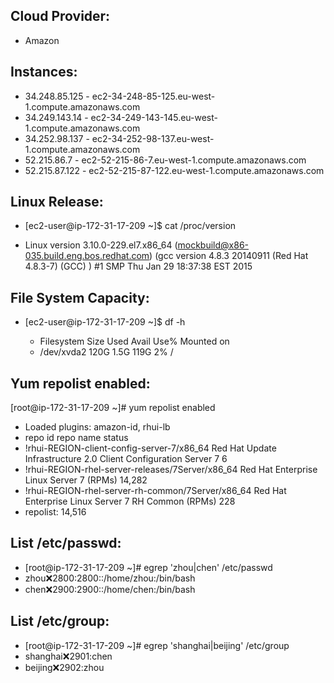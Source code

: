 ## Cloud Provider:
  * Amazon
## Instances:
  * 34.248.85.125 - ec2-34-248-85-125.eu-west-1.compute.amazonaws.com
  * 34.249.143.14 - ec2-34-249-143-145.eu-west-1.compute.amazonaws.com
  * 34.252.98.137 - ec2-34-252-98-137.eu-west-1.compute.amazonaws.com
  * 52.215.86.7 - ec2-52-215-86-7.eu-west-1.compute.amazonaws.com
  * 52.215.87.122 - ec2-52-215-87-122.eu-west-1.compute.amazonaws.com
## Linux Release:  
* [ec2-user@ip-172-31-17-209 ~]$ cat /proc/version

* Linux version 3.10.0-229.el7.x86_64 (mockbuild@x86-035.build.eng.bos.redhat.com) (gcc version 4.8.3 20140911 (Red Hat 4.8.3-7) (GCC) ) #1  SMP Thu Jan 29 18:37:38 EST 2015

## File System Capacity:  

* [ec2-user@ip-172-31-17-209 ~]$ df -h

    * Filesystem      Size  Used Avail Use% Mounted on
    * /dev/xvda2      120G  1.5G  119G   2% /

## Yum repolist enabled:  
[root@ip-172-31-17-209 ~]# yum repolist enabled
* Loaded plugins: amazon-id, rhui-lb
* repo id                                                            repo name                                                                         status
* !rhui-REGION-client-config-server-7/x86_64                         Red Hat Update Infrastructure 2.0 Client Configuration Server 7                        6
* !rhui-REGION-rhel-server-releases/7Server/x86_64                   Red Hat Enterprise Linux Server 7 (RPMs)                                          14,282
* !rhui-REGION-rhel-server-rh-common/7Server/x86_64                  Red Hat Enterprise Linux Server 7 RH Common (RPMs)                                   228
* repolist: 14,516

## List /etc/passwd: 

* [root@ip-172-31-17-209 ~]# egrep 'zhou|chen' /etc/passwd
 *  zhou:x:2800:2800::/home/zhou:/bin/bash
 * chen:x:2900:2900::/home/chen:/bin/bash

## List /etc/group: 

* [root@ip-172-31-17-209 ~]# egrep 'shanghai|beijing' /etc/group
 * shanghai:x:2901:chen
 * beijing:x:2902:zhou
